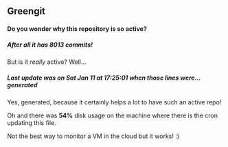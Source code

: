 ## Greengit

#### Do you wonder why this repository is so active?

##### After all it has 8013 commits!

But is it *really* active? Well...

##### Last update was on Sat Jan 11 at 17:25:01 when those lines were... generated

Yes, generated, because it certainly helps a lot to have such an active repo!

Oh and there was **54%** disk usage on the machine
where there is the cron updating this file.

Not the best way to monitor a VM in the cloud but it works! :)
